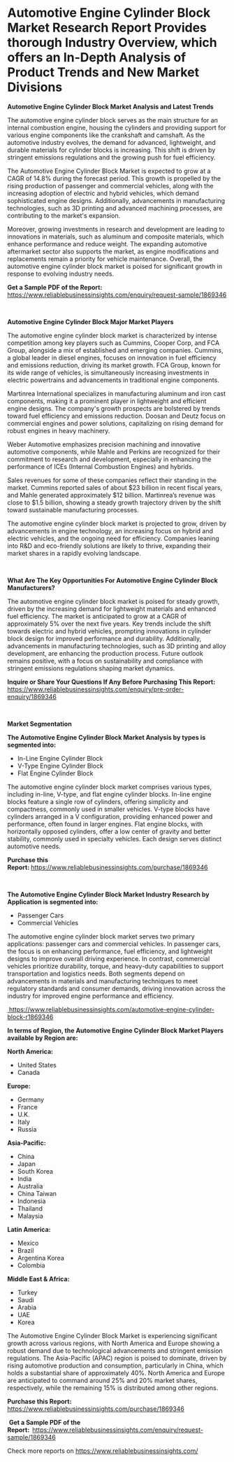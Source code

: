 <p><h1>Automotive Engine Cylinder Block Market Research Report Provides thorough Industry Overview, which offers an In-Depth Analysis of Product Trends and New Market Divisions</h1></p><p><strong>Automotive Engine Cylinder Block Market Analysis and Latest Trends</strong></p>
<p><p>The automotive engine cylinder block serves as the main structure for an internal combustion engine, housing the cylinders and providing support for various engine components like the crankshaft and camshaft. As the automotive industry evolves, the demand for advanced, lightweight, and durable materials for cylinder blocks is increasing. This shift is driven by stringent emissions regulations and the growing push for fuel efficiency.</p><p>The Automotive Engine Cylinder Block Market is expected to grow at a CAGR of 14.8% during the forecast period. This growth is propelled by the rising production of passenger and commercial vehicles, along with the increasing adoption of electric and hybrid vehicles, which demand sophisticated engine designs. Additionally, advancements in manufacturing technologies, such as 3D printing and advanced machining processes, are contributing to the market's expansion.</p><p>Moreover, growing investments in research and development are leading to innovations in materials, such as aluminum and composite materials, which enhance performance and reduce weight. The expanding automotive aftermarket sector also supports the market, as engine modifications and replacements remain a priority for vehicle maintenance. Overall, the automotive engine cylinder block market is poised for significant growth in response to evolving industry needs.</p></p>
<p><strong>Get a Sample PDF of the Report:&nbsp;</strong> <a href="https://www.reliablebusinessinsights.com/enquiry/request-sample/1869346?utm_campaign=3494&utm_medium=2&utm_source=Github&utm_content=ia&utm_term=30032025&utm_id=automotive-engine-cylinder-block">https://www.reliablebusinessinsights.com/enquiry/request-sample/1869346</a></p>
<p>&nbsp;</p>
<p><strong>Automotive Engine Cylinder Block Major Market Players</strong></p>
<p><p>The automotive engine cylinder block market is characterized by intense competition among key players such as Cummins, Cooper Corp, and FCA Group, alongside a mix of established and emerging companies. Cummins, a global leader in diesel engines, focuses on innovation in fuel efficiency and emissions reduction, driving its market growth. FCA Group, known for its wide range of vehicles, is simultaneously increasing investments in electric powertrains and advancements in traditional engine components.</p><p>Martinrea International specializes in manufacturing aluminum and iron cast components, making it a prominent player in lightweight and efficient engine designs. The company's growth prospects are bolstered by trends toward fuel efficiency and emissions reduction. Doosan and Deutz focus on commercial engines and power solutions, capitalizing on rising demand for robust engines in heavy machinery.</p><p>Weber Automotive emphasizes precision machining and innovative automotive components, while Mahle and Perkins are recognized for their commitment to research and development, especially in enhancing the performance of ICEs (Internal Combustion Engines) and hybrids.</p><p>Sales revenues for some of these companies reflect their standing in the market. Cummins reported sales of about $23 billion in recent fiscal years, and Mahle generated approximately $12 billion. Martinrea’s revenue was close to $1.5 billion, showing a steady growth trajectory driven by the shift toward sustainable manufacturing processes.</p><p>The automotive engine cylinder block market is projected to grow, driven by advancements in engine technology, an increasing focus on hybrid and electric vehicles, and the ongoing need for efficiency. Companies leaning into R&D and eco-friendly solutions are likely to thrive, expanding their market shares in a rapidly evolving landscape.</p></p>
<p>&nbsp;</p>
<p><strong>What Are The Key Opportunities For Automotive Engine Cylinder Block Manufacturers?</strong></p>
<p><p>The automotive engine cylinder block market is poised for steady growth, driven by the increasing demand for lightweight materials and enhanced fuel efficiency. The market is anticipated to grow at a CAGR of approximately 5% over the next five years. Key trends include the shift towards electric and hybrid vehicles, prompting innovations in cylinder block design for improved performance and durability. Additionally, advancements in manufacturing technologies, such as 3D printing and alloy development, are enhancing the production process. Future outlook remains positive, with a focus on sustainability and compliance with stringent emissions regulations shaping market dynamics.</p></p>
<p><strong>Inquire or Share Your Questions If Any Before Purchasing This Report:</strong> <a href="https://www.reliablebusinessinsights.com/enquiry/pre-order-enquiry/1869346?utm_campaign=3494&utm_medium=2&utm_source=Github&utm_content=ia&utm_term=30032025&utm_id=automotive-engine-cylinder-block">https://www.reliablebusinessinsights.com/enquiry/pre-order-enquiry/1869346</a></p>
<p>&nbsp;</p>
<p><strong>Market Segmentation</strong></p>
<p><strong>The Automotive Engine Cylinder Block Market Analysis by types is segmented into:</strong></p>
<p><ul><li>In-Line Engine Cylinder Block</li><li>V-Type Engine Cylinder Block</li><li>Flat Engine Cylinder Block</li></ul></p>
<p><p>The automotive engine cylinder block market comprises various types, including in-line, V-type, and flat engine cylinder blocks. In-line engine blocks feature a single row of cylinders, offering simplicity and compactness, commonly used in smaller vehicles. V-type blocks have cylinders arranged in a V configuration, providing enhanced power and performance, often found in larger engines. Flat engine blocks, with horizontally opposed cylinders, offer a low center of gravity and better stability, commonly used in specialty vehicles. Each design serves distinct automotive needs.</p></p>
<p><strong>Purchase this Report:&nbsp;</strong><a href="https://www.reliablebusinessinsights.com/purchase/1869346?utm_campaign=3494&utm_medium=2&utm_source=Github&utm_content=ia&utm_term=30032025&utm_id=automotive-engine-cylinder-block">https://www.reliablebusinessinsights.com/purchase/1869346</a></p>
<p>&nbsp;</p>
<p><strong>The Automotive Engine Cylinder Block Market Industry Research by Application is segmented into:</strong></p>
<p><ul><li>Passenger Cars</li><li>Commercial Vehicles</li></ul></p>
<p><p>The automotive engine cylinder block market serves two primary applications: passenger cars and commercial vehicles. In passenger cars, the focus is on enhancing performance, fuel efficiency, and lightweight designs to improve overall driving experience. In contrast, commercial vehicles prioritize durability, torque, and heavy-duty capabilities to support transportation and logistics needs. Both segments depend on advancements in materials and manufacturing techniques to meet regulatory standards and consumer demands, driving innovation across the industry for improved engine performance and efficiency.</p></p>
<p><a href="https://www.reliablebusinessinsights.com/automotive-engine-cylinder-block-r1869346?utm_campaign=3494&utm_medium=2&utm_source=Github&utm_content=ia&utm_term=30032025&utm_id=automotive-engine-cylinder-block">&nbsp;https://www.reliablebusinessinsights.com/automotive-engine-cylinder-block-r1869346</a></p>
<p><strong>In terms of Region, the Automotive Engine Cylinder Block Market Players available by Region are:</strong></p>
<p>
    <p> <strong> North America: </strong>
        <ul>
            <li>United States</li>
            <li>Canada</li>
        </ul>
        </p> 
    <p> <strong> Europe: </strong>
        <ul>
            <li>Germany</li>
            <li>France</li>
            <li>U.K.</li>
            <li>Italy</li>
            <li>Russia</li>
        </ul>
        </p> 
    <p> <strong> Asia-Pacific: </strong>
        <ul>
            <li>China</li>
            <li>Japan</li>
            <li>South Korea</li>
            <li>India</li>
            <li>Australia</li>
            <li>China Taiwan</li>
            <li>Indonesia</li>
            <li>Thailand</li>
            <li>Malaysia</li>
        </ul>
        </p> 
    <p> <strong> Latin America: </strong>
        <ul>
            <li>Mexico</li>
            <li>Brazil</li>
            <li>Argentina Korea</li>
            <li>Colombia</li>
        </ul>
        </p> 
    <p> <strong> Middle East & Africa: </strong>
        <ul>
            <li>Turkey</li>
            <li>Saudi</li>
            <li>Arabia</li>
            <li>UAE</li>
            <li>Korea</li>
        </ul>
    </p>
    </p>
<p><p>The Automotive Engine Cylinder Block Market is experiencing significant growth across various regions, with North America and Europe showing a robust demand due to technological advancements and stringent emission regulations. The Asia-Pacific (APAC) region is poised to dominate, driven by rising automotive production and consumption, particularly in China, which holds a substantial share of approximately 40%. North America and Europe are anticipated to command around 25% and 20% market shares, respectively, while the remaining 15% is distributed among other regions.</p></p>
<p><strong>Purchase this Report: </strong><a href="https://www.reliablebusinessinsights.com/purchase/1869346?utm_campaign=3494&utm_medium=2&utm_source=Github&utm_content=ia&utm_term=30032025&utm_id=automotive-engine-cylinder-block">https://www.reliablebusinessinsights.com/purchase/1869346</a></p>
<p>&nbsp;<strong>Get a Sample PDF of the Report:&nbsp;&nbsp;</strong><a href="https://www.reliablebusinessinsights.com/enquiry/request-sample/1869346?utm_campaign=3494&utm_medium=2&utm_source=Github&utm_content=ia&utm_term=30032025&utm_id=automotive-engine-cylinder-block">https://www.reliablebusinessinsights.com/enquiry/request-sample/1869346</a></p>
<p><strong></strong></p>
<p>Check more reports on <a href="https://www.reliablebusinessinsights.com/?utm_campaign=3494&utm_medium=2&utm_source=Github&utm_content=ia&utm_term=30032025&utm_id=automotive-engine-cylinder-block">https://www.reliablebusinessinsights.com/</a></p>